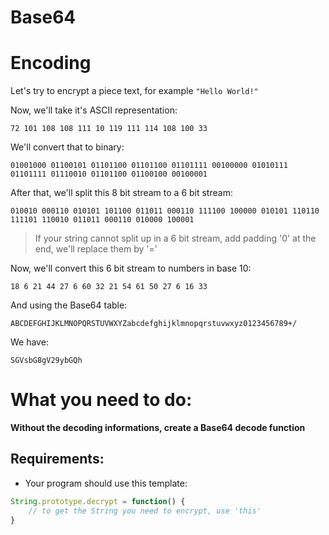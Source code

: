 # Base64

# Encoding

Let's try to encrypt a piece text, for example `"Hello World!"`

Now, we'll take it's ASCII representation:
```
72 101 108 108 111 10 119 111 114 108 100 33
```
We'll convert that to binary:
```
01001000 01100101 01101100 01101100 01101111 00100000 01010111 01101111 01110010 01101100 01100100 00100001
```
After that, we'll split this 8 bit stream to a 6 bit stream:
```
010010 000110 010101 101100 011011 000110 111100 100000 010101 110110 111101 110010 011011 000110 010000 100001
```
> If your string cannot split up in a 6 bit stream, add padding '0' at the end, we'll replace them by '='

Now, we'll convert this 6 bit stream to numbers in base 10:
```
18 6 21 44 27 6 60 32 21 54 61 50 27 6 16 33
```
And using the Base64 table:
```
ABCDEFGHIJKLMNOPQRSTUVWXYZabcdefghijklmnopqrstuvwxyz0123456789+/
```
We have:
```
SGVsbG8gV29ybGQh
```

# What you need to do:
**Without the decoding informations, create a Base64 decode function**
## Requirements:

- Your program should use this template:

```javascript
String.prototype.decrypt = function() {
    // to get the String you need to encrypt, use 'this'
}
```
